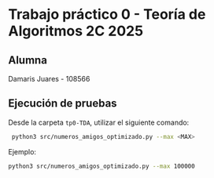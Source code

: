 # Trabajo práctico 0 - Teoría de Algoritmos 2C 2025

## Alumna
 Damaris Juares - 108566

## Ejecución de pruebas
Desde la carpeta `tp0-TDA`, utilizar el siguiente comando:
```bash
 python3 src/numeros_amigos_optimizado.py --max <MAX>
```
Ejemplo:
```bash
python3 src/numeros_amigos_optimizado.py --max 100000
```


